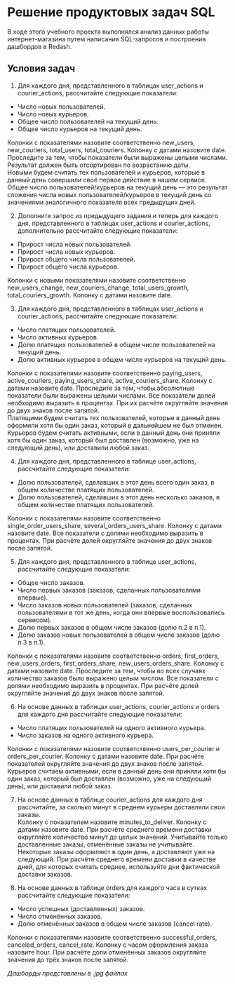 # Решение продуктовых задач SQL  
В ходе этого учебного проекта выполнялся анализ данных работы интернет-магазина путем написания SQL-запросов и построения дашбордов в Redash.

## Условия задач  
1. Для каждого дня, представленного в таблицах user_actions и courier_actions, рассчитайте следующие показатели:

- Число новых пользователей.
- Число новых курьеров.
- Общее число пользователей на текущий день.
- Общее число курьеров на текущий день.

Колонки с показателями назовите соответственно new_users, new_couriers, total_users, total_couriers. Колонку с датами назовите date. Проследите за тем, чтобы показатели были выражены целыми числами. Результат должен быть отсортирован по возрастанию даты.  
Новыми будем считать тех пользователей и курьеров, которые в данный день совершили своё первое действие в нашем сервисе. Общее число пользователей/курьеров на текущий день — это результат сложения числа новых пользователей/курьеров в текущий день со значениями аналогичного показателя всех предыдущих дней.

2. Дополните запрос из предыдущего задания и теперь для каждого дня, представленного в таблицах user_actions и courier_actions, дополнительно рассчитайте следующие показатели:

- Прирост числа новых пользователей.
- Прирост числа новых курьеров.
- Прирост общего числа пользователей.
- Прирост общего числа курьеров.

Колонки с новыми показателями назовите соответственно new_users_change, new_couriers_change, total_users_growth, total_couriers_growth. Колонку с датами назовите date.

3. Для каждого дня, представленного в таблицах user_actions и courier_actions, рассчитайте следующие показатели:

- Число платящих пользователей.
- Число активных курьеров.
- Долю платящих пользователей в общем числе пользователей на текущий день.
- Долю активных курьеров в общем числе курьеров на текущий день.

Колонки с показателями назовите соответственно paying_users, active_couriers, paying_users_share, active_couriers_share. Колонку с датами назовите date. Проследите за тем, чтобы абсолютные показатели были выражены целыми числами. Все показатели долей необходимо выразить в процентах. При их расчёте округляйте значения до двух знаков после запятой.  
Платящими будем считать тех пользователей, которые в данный день оформили хотя бы один заказ, который в дальнейшем не был отменен.  
Курьеров будем считать активными, если в данный день они приняли хотя бы один заказ, который был доставлен (возможно, уже на следующий день), или доставили любой заказ.

4. Для каждого дня, представленного в таблице user_actions, рассчитайте следующие показатели:

- Долю пользователей, сделавших в этот день всего один заказ, в общем количестве платящих пользователей.
- Долю пользователей, сделавших в этот день несколько заказов, в общем количестве платящих пользователей.

Колонки с показателями назовите соответственно single_order_users_share, several_orders_users_share. Колонку с датами назовите date. Все показатели с долями необходимо выразить в процентах. При расчёте долей округляйте значения до двух знаков после запятой.

5. Для каждого дня, представленного в таблице user_actions, рассчитайте следующие показатели:

- Общее число заказов.
- Число первых заказов (заказов, сделанных пользователями впервые).
- Число заказов новых пользователей (заказов, сделанных пользователями в тот же день, когда они впервые воспользовались сервисом).
- Долю первых заказов в общем числе заказов (долю п.2 в п.1).
- Долю заказов новых пользователей в общем числе заказов (долю п.3 в п.1).

Колонки с показателями назовите соответственно orders, first_orders, new_users_orders, first_orders_share, new_users_orders_share. Колонку с датами назовите date. Проследите за тем, чтобы во всех случаях количество заказов было выражено целым числом. Все показатели с долями необходимо выразить в процентах. При расчёте долей округляйте значения до двух знаков после запятой.

6. На основе данных в таблицах user_actions, courier_actions и orders для каждого дня рассчитайте следующие показатели:

- Число платящих пользователей на одного активного курьера.
- Число заказов на одного активного курьера.

Колонки с показателями назовите соответственно users_per_courier и orders_per_courier. Колонку с датами назовите date. При расчёте показателей округляйте значения до двух знаков после запятой.  
Курьеров считаем активными, если в данный день они приняли хотя бы один заказ, который был доставлен (возможно, уже на следующий день), или доставили любой заказ.

7. На основе данных в таблице courier_actions для каждого дня рассчитайте, за сколько минут в среднем курьеры доставляли свои заказы.  
Колонку с показателем назовите minutes_to_deliver. Колонку с датами назовите date. При расчёте среднего времени доставки округляйте количество минут до целых значений. Учитывайте только доставленные заказы, отменённые заказы не учитывайте.  
Некоторые заказы оформляют в один день, а доставляют уже на следующий. При расчёте среднего времени доставки в качестве дней, для которых считать среднее, используйте дни фактической доставки заказов.

8. На основе данных в таблице orders для каждого часа в сутках рассчитайте следующие показатели:

- Число успешных (доставленных) заказов.
- Число отменённых заказов.
- Долю отменённых заказов в общем числе заказов (cancel rate).

Колонки с показателями назовите соответственно successful_orders, canceled_orders, cancel_rate. Колонку с часом оформления заказа назовите hour. При расчёте доли отменённых заказов округляйте значения до трёх знаков после запятой.



*Дашборды представлены в .jpg файлах*